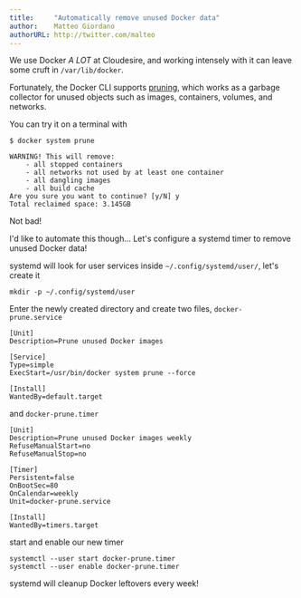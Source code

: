 ```yaml
---
title:     "Automatically remove unused Docker data"
author:    Matteo Giordano
authorURL: http://twitter.com/malteo
---
```


We use Docker *A LOT* at Cloudesire, and working intensely with it can leave some cruft in `/var/lib/docker`.

Fortunately, the Docker CLI supports [pruning](https://docs.docker.com/engine/reference/commandline/system_prune/), which works as a garbage collector for unused objects such as images, containers, volumes, and networks.

You can try it on a terminal with

    $ docker system prune

    WARNING! This will remove:
        - all stopped containers
        - all networks not used by at least one container
        - all dangling images
        - all build cache
    Are you sure you want to continue? [y/N] y
    Total reclaimed space: 3.145GB

Not bad!

I'd like to automate this though...  Let's configure a systemd timer to remove unused Docker data!

systemd will look for user services inside `~/.config/systemd/user/`, let's create it

    mkdir -p ~/.config/systemd/user

Enter the newly created directory and create two files, `docker-prune.service`

```
[Unit]
Description=Prune unused Docker images

[Service]
Type=simple
ExecStart=/usr/bin/docker system prune --force

[Install]
WantedBy=default.target
```

and `docker-prune.timer`

```
[Unit]
Description=Prune unused Docker images weekly
RefuseManualStart=no
RefuseManualStop=no

[Timer]
Persistent=false
OnBootSec=80
OnCalendar=weekly
Unit=docker-prune.service

[Install]
WantedBy=timers.target
```

start and enable our new timer

```
systemctl --user start docker-prune.timer
systemctl --user enable docker-prune.timer
```

systemd will cleanup Docker leftovers every week!

<!--truncate-->
